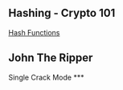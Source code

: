 ## Hashing - Crypto 101
[Hash Functions](https://nakamoto.com/hash-functions/#:~:text=This%20should%20be%20obvious%20when,for%2028%20possible%20values.) 


## John The Ripper
Single Crack Mode ***